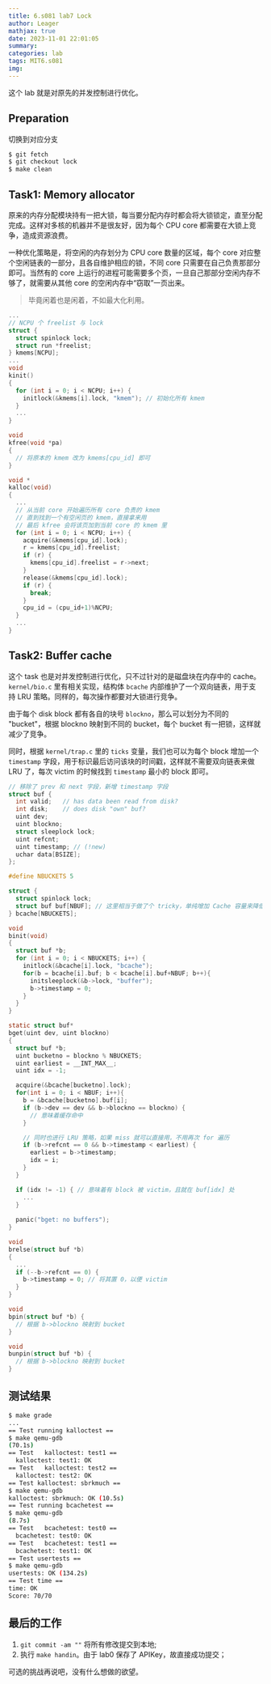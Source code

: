 ```yaml
---
title: 6.s081 lab7 Lock
author: Leager
mathjax: true
date: 2023-11-01 22:01:05
summary:
categories: lab
tags: MIT6.s081
img:
---
```


这个 lab 就是对原先的并发控制进行优化。

<!--more-->

## Preparation

切换到对应分支

```bash
$ git fetch
$ git checkout lock
$ make clean
```

## Task1: Memory allocator

原来的内存分配模块持有一把大锁，每当要分配内存时都会将大锁锁定，直至分配完成。这样对多核的机器并不是很友好，因为每个 CPU core 都需要在大锁上竞争，造成资源浪费。

一种优化策略是，将空闲的内存划分为 CPU core 数量的区域，每个 core 对应整个空闲链表的一部分，且各自维护相应的锁，不同 core 只需要在自己负责那部分即可。当然有的 core 上运行的进程可能需要多个页，一旦自己那部分空闲内存不够了，就需要从其他 core 的空闲内存中“窃取”一页出来。

> 毕竟闲着也是闲着，不如最大化利用。

```C kernel/kalloc.c
...
// NCPU 个 freelist 与 lock
struct {
  struct spinlock lock;
  struct run *freelist;
} kmems[NCPU];
...
void
kinit()
{
  for (int i = 0; i < NCPU; i++) {
    initlock(&kmems[i].lock, "kmem"); // 初始化所有 kmem
  }
  ...
}

void
kfree(void *pa)
{
  // 将原本的 kmem 改为 kmems[cpu_id] 即可
}

void *
kalloc(void)
{
  ...
  // 从当前 core 开始遍历所有 core 负责的 kmem
  // 直到找到一个有空闲页的 kmem，直接拿来用
  // 最后 kfree 会将该页加到当前 core 的 kmem 里
  for (int i = 0; i < NCPU; i++) { 
    acquire(&kmems[cpu_id].lock);
    r = kmems[cpu_id].freelist;
    if (r) {
      kmems[cpu_id].freelist = r->next;
    }
    release(&kmems[cpu_id].lock);
    if (r) {
      break;
    }
    cpu_id = (cpu_id+1)%NCPU;
  }
  ...
}
```

## Task2: Buffer cache

这个 task 也是对并发控制进行优化，只不过针对的是磁盘块在内存中的 cache。`kernel/bio.c` 里有相关实现，结构体 `bcache` 内部维护了一个双向链表，用于支持 LRU 策略。同样的，每次操作都要对大锁进行竞争。

由于每个 disk block 都有各自的块号 `blockno`，那么可以划分为不同的 "bucket"，根据 blockno 映射到不同的 bucket，每个 bucket 有一把锁，这样就减少了竞争。

同时，根据 `kernel/trap.c` 里的 `ticks` 变量，我们也可以为每个 block 增加一个 `timestamp` 字段，用于标识最后访问该块的时间戳，这样就不需要双向链表来做 LRU 了，每次 victim 的时候找到 `timestamp` 最小的 block 即可。

```C kernel/buf.h
// 移除了 prev 和 next 字段，新增 timestamp 字段
struct buf {
  int valid;   // has data been read from disk?
  int disk;    // does disk "own" buf?
  uint dev;
  uint blockno;
  struct sleeplock lock;
  uint refcnt;
  uint timestamp; // (!new)
  uchar data[BSIZE];
};
```

```C kernel/bio.c
#define NBUCKETS 5

struct {
  struct spinlock lock;
  struct buf buf[NBUF]; // 这里相当于做了个 tricky，单纯增加 Cache 容量来降低 miss 概率
} bcache[NBUCKETS];

void
binit(void)
{
  struct buf *b;
  for (int i = 0; i < NBUCKETS; i++) {
    initlock(&bcache[i].lock, "bcache");
    for(b = bcache[i].buf; b < bcache[i].buf+NBUF; b++){
      initsleeplock(&b->lock, "buffer");
      b->timestamp = 0;
    }
  }
}

static struct buf*
bget(uint dev, uint blockno)
{
  struct buf *b;
  uint bucketno = blockno % NBUCKETS;
  uint earliest = __INT_MAX__;
  uint idx = -1;

  acquire(&bcache[bucketno].lock);
  for(int i = 0; i < NBUF; i++){
    b = &bcache[bucketno].buf[i];
    if (b->dev == dev && b->blockno == blockno) {
      // 意味着缓存命中
    }

    // 同时也进行 LRU 策略，如果 miss 就可以直接用，不用再次 for 遍历
    if (b->refcnt == 0 && b->timestamp < earliest) {
      earliest = b->timestamp;
      idx = i;
    }
  }

  if (idx != -1) { // 意味着有 block 被 victim，且就在 buf[idx] 处
    ...
  }
  
  panic("bget: no buffers");
}

void
brelse(struct buf *b)
{
  ...
  if (--b->refcnt == 0) {
    b->timestamp = 0; // 将其置 0，以便 victim
  }
}

void
bpin(struct buf *b) {
  // 根据 b->blockno 映射到 bucket
}

void
bunpin(struct buf *b) {
  // 根据 b->blockno 映射到 bucket
}
```

## 测试结果

```bash
$ make grade
...
== Test running kalloctest == 
$ make qemu-gdb
(70.1s) 
== Test   kalloctest: test1 == 
  kalloctest: test1: OK 
== Test   kalloctest: test2 == 
  kalloctest: test2: OK 
== Test kalloctest: sbrkmuch == 
$ make qemu-gdb
kalloctest: sbrkmuch: OK (10.5s) 
== Test running bcachetest == 
$ make qemu-gdb
(8.7s) 
== Test   bcachetest: test0 == 
  bcachetest: test0: OK 
== Test   bcachetest: test1 == 
  bcachetest: test1: OK 
== Test usertests == 
$ make qemu-gdb
usertests: OK (134.2s) 
== Test time == 
time: OK 
Score: 70/70
```

## 最后的工作

1. `git commit -am ""` 将所有修改提交到本地;
2. 执行 `make handin`。由于 lab0 保存了 APIKey，故直接成功提交；

可选的挑战再说吧，没有什么想做的欲望。